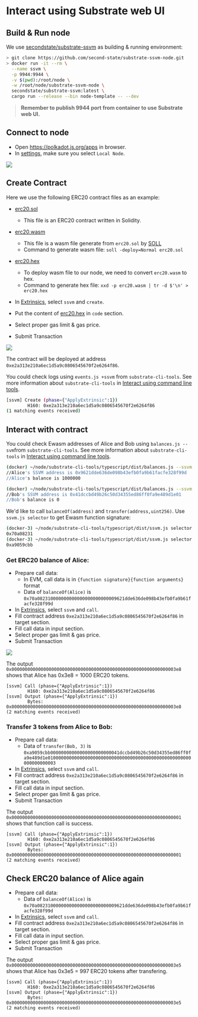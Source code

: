 # Interact using Substrate web UI

## Build & Run node

We use [secondstate/substrate-ssvm](https://hub.docker.com/r/secondstate/substrate-ssvm) as building & running environment:

```bash
> git clone https://github.com/second-state/substrate-ssvm-node.git
> docker run -it --rm \
  --name ssvm \
  -p 9944:9944 \
  -v $(pwd):/root/node \
  -w /root/node/substrate-ssvm-node \
  secondstate/substrate-ssvm:latest \
  cargo run --release --bin node-template -- --dev
```

> **Remember to publish 9944 port from container to use Substrate web UI.**

## Connect to node

- Open https://polkadot.js.org/apps in browser.
- In [settings](https://polkadot.js.org/apps/#/settings), make sure you select `Local Node`.

![](./web-ui/local-node.png)

## Create Contract

Here we use the following ERC20 contract files as an example:
- [erc20.sol](./erc20/erc20.sol)
  - This file is an ERC20 contract written in Solidity.
- [erc20.wasm](./erc20/erc20.wasm)
  - This file is a wasm file generate from `erc20.sol` by [SOLL](https://github.com/second-state/soll)
  - Command to generate wasm file: `soll -deploy=Normal erc20.sol`
- [erc20.hex](./erc20/erc20.hex)
  - To deploy wasm file to our node, we need to convert `erc20.wasm` to hex.
  - Command to generate hex file: `xxd -p erc20.wasm | tr -d $'\n' > erc20.hex`

- In [Extrinsics](https://polkadot.js.org/apps/#/extrinsics), select `ssvm` and `create`.
- Put the content of [erc20.hex](./erc20/erc20.hex) in `code` section.
- Select proper gas limit & gas price.
- Submit Transaction

![](./web-ui/send-ssvm-tx.png)

The contract will be deployed at address `0xe2a313e210a6ec1d5a9c0806545670f2e6264f86`.

You could check logs using `events.js +ssvm` from `substrate-cli-tools`. See more information about `substrate-cli-tools` in [Interact using command line tools](./interact-using-cli.md).

```bash
[ssvm] Create (phase={"ApplyExtrinsic":1})
        H160: 0xe2a313e210a6ec1d5a9c0806545670f2e6264f86
(1 matching events received)
```

## Interact with contract

You could check Ewasm addresses of Alice and Bob using `balances.js --svm`from `substrate-cli-tools`. See more information about `substrate-cli-tools` in [Interact using command line tools](./interact-using-cli.md).

```bash
(docker) ~/node/substrate-cli-tools/typescript/dist/balances.js --ssvm //Alice
//Alice's SSVM address is 0x9621dde636de098b43efb0fa9b61facfe328f99d
//Alice's balance is 1000000

(docker) ~/node/substrate-cli-tools/typescript/dist/balances.js --ssvm //Bob
//Bob's SSVM address is 0x41dccbd49b26c50d34355ed86ff0fa9e489d1e01
//Bob's balance is 0
```

We'd like to call `balanceOf(address)` and `transfer(address,uint256)`. Use `ssvm.js selector` to get Ewasm function signature:

```bash
(docker-3) ~/node/substrate-cli-tools/typescript/dist/ssvm.js selector 'balanceOf(address)'
0x70a08231
(docker-3) ~/node/substrate-cli-tools/typescript/dist/ssvm.js selector 'transfer(address,uint256)'
0xa9059cbb
```

### Get ERC20 balance of Alice:

- Prepare call data:
  - In EVM, call data is in `{function signature}{function arguments}` format
  - Data of `balanceOf(Alice)` is `0x70a082310000000000000000000000009621dde636de098b43efb0fa9b61facfe328f99d`
- In [Extrinsics](https://polkadot.js.org/apps/#/extrinsics), select `ssvm` and `call`.
- Fill contract address `0xe2a313e210a6ec1d5a9c0806545670f2e6264f86` in target section.
- Fill call data in input section.
- Select proper gas limit & gas price.
- Submit Transaction

![](./web-ui/balance-of-alice.png)

The output `0x00000000000000000000000000000000000000000000000000000000000003e8` shows that Alice has 0x3e8 = 1000 ERC20 tokens.

```
[ssvm] Call (phase={"ApplyExtrinsic":1})
        H160: 0xe2a313e210a6ec1d5a9c0806545670f2e6264f86
[ssvm] Output (phase={"ApplyExtrinsic":1})
        Bytes: 0x00000000000000000000000000000000000000000000000000000000000003e8
(2 matching events received)
```

### Transfer 3 tokens from Alice to Bob:

- Prepare call data:
  - Data of `transfer(Bob, 3)` is `0xa9059cbb00000000000000000000000041dccbd49b26c50d34355ed86ff0fa9e489d1e010000000000000000000000000000000000000000000000000000000000000003`
- In [Extrinsics](https://polkadot.js.org/apps/#/extrinsics), select `ssvm` and `call`.
- Fill contract address `0xe2a313e210a6ec1d5a9c0806545670f2e6264f86` in target section.
- Fill call data in input section.
- Select proper gas limit & gas price.
- Submit Transaction

The output `0x0000000000000000000000000000000000000000000000000000000000000001` shows that function call is success.

```
[ssvm] Call (phase={"ApplyExtrinsic":1})
        H160: 0xe2a313e210a6ec1d5a9c0806545670f2e6264f86
[ssvm] Output (phase={"ApplyExtrinsic":1})
        Bytes: 0x0000000000000000000000000000000000000000000000000000000000000001
(2 matching events received)
```

## Check ERC20 balance of Alice again

- Prepare call data:
  - Data of `balanceOf(Alice)` is `0x70a082310000000000000000000000009621dde636de098b43efb0fa9b61facfe328f99d`
- In [Extrinsics](https://polkadot.js.org/apps/#/extrinsics), select `ssvm` and `call`.
- Fill contract address `0xe2a313e210a6ec1d5a9c0806545670f2e6264f86` in target section.
- Fill call data in input section.
- Select proper gas limit & gas price.
- Submit Transaction

The output `0x00000000000000000000000000000000000000000000000000000000000003e5` shows that Alice has 0x3e5 = 997 ERC20 tokens after transfering.

```
[ssvm] Call (phase={"ApplyExtrinsic":1})
        H160: 0xe2a313e210a6ec1d5a9c0806545670f2e6264f86
[ssvm] Output (phase={"ApplyExtrinsic":1})
        Bytes: 0x00000000000000000000000000000000000000000000000000000000000003e5
(2 matching events received)
```
